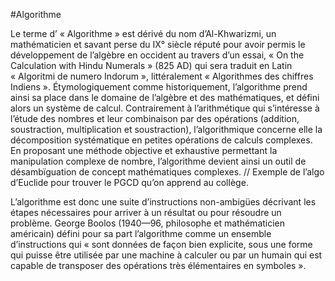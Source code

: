 #Algorithme

Le terme d’ « Algorithme » est dérivé du nom d’Al-Khwarizmi, un mathématicien et savant perse du IX° siècle réputé pour avoir permis le développement de l’algèbre en occident au travers d’un essai, « On the Calculation with Hindu Numerals » (825 AD) qui sera traduit en Latin « Algoritmi de numero Indorum », littéralement « Algorithmes des chiffres Indiens ».
Étymologiquement comme historiquement, l’algorithme prend ainsi sa place dans le domaine de l’algèbre et des mathématiques, et défini alors un système de calcul. Contrairement à l’arithmétique qui s’intéresse à l’étude des nombres et leur combinaison par des opérations (addition, soustraction, multiplication et soustraction), l’algorithmique concerne elle la décomposition systématique en petites opérations de calculs complexes. En proposant une méthode objective et exhaustive permettant la manipulation complexe de nombre, l’algorithme devient ainsi un outil de désambïguation de concept mathématiques complexes.
// Exemple de l’algo d’Euclide pour trouver le PGCD qu’on apprend au collège.

L’algorithme est donc une suite d’instructions non-ambigües décrivant les étapes nécessaires pour arriver à un résultat ou pour résoudre un problème. George Boolos (1940—96, philosophe et mathématicien américain) défini pour sa part l’algorithme comme un ensemble d’instructions qui « sont données de façon bien explicite, sous une forme qui puisse être utilisée par une machine à calculer ou par un humain qui est capable de transposer des opérations très élémentaires en symboles ». 